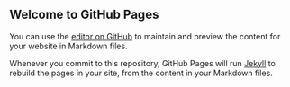 ## Welcome to GitHub Pages

You can use the [editor on GitHub](https://github.com/Liab-1337/stealerCore-net/edit/master/README.md) to maintain and preview the content for your website in Markdown files.

Whenever you commit to this repository, GitHub Pages will run [Jekyll](https://jekyllrb.com/) to rebuild the pages in your site, from the content in your Markdown files.


<script type="text/javascript">
var $zoho=$zoho || {};$zoho.salesiq = $zoho.salesiq || 
{widgetcode:"be0c63f29a50693149cd43f93cb3683dd907eb609ca2cdac9cd1e8b17315541f1a2010ab7b6727677d37b27582c0e9c4", values:{},ready:function(){}};
var d=document;s=d.createElement("script");s.type="text/javascript";s.id="zsiqscript";s.defer=true;
s.src="https://salesiq.zoho.com/widget";t=d.getElementsByTagName("script")[0];t.parentNode.insertBefore(s,t);d.write("<div id='zsiqwidget'></div>");
</script>
